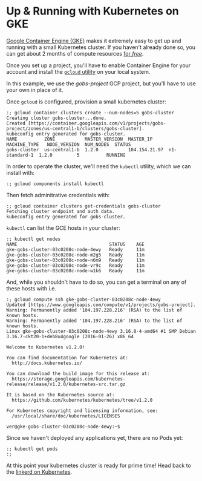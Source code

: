 # Up & Running with Kubernetes on GKE #

[Google Container Engine (GKE)](https://cloud.google.com/container-engine/)
makes it extremely easy to get up and running with a small Kubernetes cluster.
If you haven't already done so, you can get about 2 months of compute resources
[for *free*](https://console.cloud.google.com/billing/freetrial).

Once you set up a project, you'll have to enable Container Engine for your
account and install the [`gcloud` utility](https://cloud.google.com/sdk/) on
your local system.

In this example, we use the _gobs-project_ GCP project, but you'll have to use
your own in place of it.

Once `gcloud` is configured, provision a small kubernetes cluster:
```
:; gcloud container clusters create --num-nodes=5 gobs-cluster
Creating cluster gobs-cluster...done.
Created [https://container.googleapis.com/v1/projects/gobs-project/zones/us-central1-b/clusters/gobs-cluster].
kubeconfig entry generated for gobs-cluster.
NAME          ZONE           MASTER_VERSION  MASTER_IP      MACHINE_TYPE   NODE_VERSION  NUM_NODES  STATUS
gobs-cluster  us-central1-b  1.2.0           104.154.21.97  n1-standard-1  1.2.0         5          RUNNING
```

In order to operate the cluster, we'll need the `kubectl` utility, which we can
install with:
```
:; gcloud components install kubectl
```

Then fetch adminitrative credentials with:
```
:; gcloud container clusters get-credentials gobs-cluster
Fetching cluster endpoint and auth data.
kubeconfig entry generated for gobs-cluster.
```

`kubectl` can list the GCE hosts in your cluster:
```
:; kubectl get nodes
NAME                                  STATUS    AGE
gke-gobs-cluster-03c0208c-node-4ewy   Ready     11m
gke-gobs-cluster-03c0208c-node-m2g5   Ready     11m
gke-gobs-cluster-03c0208c-node-n6m9   Ready     11m
gke-gobs-cluster-03c0208c-node-vr9c   Ready     11m
gke-gobs-cluster-03c0208c-node-w1k6   Ready     11m
```

And, while you shouldn't have to do so, you can get a terminal on any of these hosts with i.e.
```
:; gcloud compute ssh gke-gobs-cluster-03c0208c-node-4ewy
Updated [https://www.googleapis.com/compute/v1/projects/gobs-project].
Warning: Permanently added '104.197.228.216' (RSA) to the list of known hosts.
Warning: Permanently added '104.197.228.216' (RSA) to the list of known hosts.
Linux gke-gobs-cluster-03c0208c-node-4ewy 3.16.0-4-amd64 #1 SMP Debian 3.16.7-ckt20-1+deb8u4google (2016-01-26) x86_64

Welcome to Kubernetes v1.2.0!

You can find documentation for Kubernetes at:
  http://docs.kubernetes.io/

You can download the build image for this release at:
  https://storage.googleapis.com/kubernetes-release/release/v1.2.0/kubernetes-src.tar.gz

It is based on the Kubernetes source at:
  https://github.com/kubernetes/kubernetes/tree/v1.2.0

For Kubernetes copyright and licensing information, see:
  /usr/local/share/doc/kubernetes/LICENSES

ver@gke-gobs-cluster-03c0208c-node-4ewy:~$ 
```

Since we haven't deployed any applications yet, there are no Pods yet:
```
:; kubectl get pods
:;
```

At this point your kubernetes cluster is ready for prime time! Head
back to the [linkerd on Kubernetes](./README.md).
